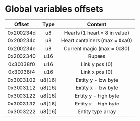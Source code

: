 # Global variables offsets

| Offset | Type | Content |
| :----: | :--: | :-----: |
| 0x200234d | u8 | Hearts (1 heart = 8 in value) |
| 0x200234c | u8 | Heart containers (max = 0xa0) |
| 0x200234e | u8 | Current magic (max = 0x80) |
| 0x2002340 | u16 | Rupees |
| 0x30038f0 | u16 | Link y pos (0) |
| 0x30038f4 | u16 | Link x pos (0) |
| 0x3003102 | u8[16] | Entity y - low byte |
| 0x3003112 | u8[16] | Entity x - low byte |
| 0x3003122 | u8[16] | Entity y - high byte |
| 0x3003132 | u8[16] | Entity x - high byte |
| 0x3003222 | u8[16] | Entity type array |
